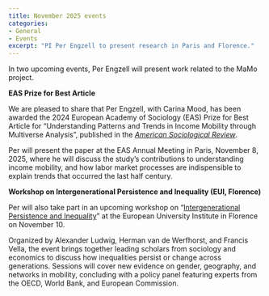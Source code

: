```yaml
---
title: November 2025 events
categories:
- General
- Events
excerpt: "PI Per Engzell to present research in Paris and Florence."
---
```


In two upcoming events, Per Engzell will present work related to the MaMo project. 

**EAS Prize for Best Article**

We are pleased to share that Per Engzell, with Carina Mood, has been awarded the 2024 European Academy of Sociology (EAS) Prize for Best Article for “Understanding Patterns and Trends in Income Mobility through Multiverse Analysis”, published in the [*American Sociological Review*](https://doi.org/10.1177/00031224231180607).

Per will present the paper at the EAS Annual Meeting in Paris, November 8, 2025, where he will discuss the study’s contributions to understanding income mobility, and how labor market processes are indispensible to explain trends that occurred the last half century.

**Workshop on Intergenerational Persistence and Inequality (EUI, Florence)**

Per will also take part in an upcoming workshop on “[Intergenerational Persistence and Inequality](https://www.eui.eu/events?id=580601)” at the European University Institute in Florence on November 10.

Organized by Alexander Ludwig, Herman van de Werfhorst, and Francis Vella, the event brings together leading scholars from sociology and economics to discuss how inequalities persist or change across generations. Sessions will cover new evidence on gender, geography, and networks in mobility, concluding with a policy panel featuring experts from the OECD, World Bank, and European Commission.
